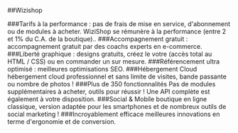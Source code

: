 ##Wizishop
 
###Tarifs à la performance :
pas de frais de mise en service, d'abonnement ou de modules à acheter. WiziShop se rémunère à la performance (entre 2 et 1% du C.A. de la boutique)..
###Accompagnement gratuit : 
accompagnement gratuit par des coachs experts en e-commerce.
###Liberté graphique : 
designs gratuits, créez le votre (accès total au HTML / CSS) ou en commander un sur mesure.
###Référencement ultra optimisé : 
meilleures optimisations SEO.
###Hébergement Cloud
hébergement cloud professionnel et sans limite de visites, bande passante ou nombre de photos !
###Plus de 350 fonctionnalités
Pas de modules supplémentaires à acheter, outils pour réussir ! Une API complète est également à votre disposition.
###Social & Mobile
boutique en ligne classique, version adaptée pour les smartphones et de nombreux outils de social marketing !
###Incroyablement efficace
meilleures innovations en terme d'ergonomie et de conversion.
